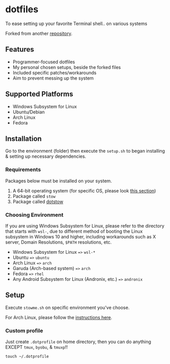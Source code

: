 # dotfiles

To ease setting up your favorite Terminal shell.. on various systems

Forked from another [repository](https://github.com/sreerajkksd/dotfiles).

## Features

- Programmer-focused dotfiles
- My personal chosen setups, beside the forked files
- Included specific patches/workarounds
- Aim to prevent messing up the system

## Supported Platforms

- Windows Subsystem for Linux
- Ubuntu/Debian
- Arch Linux
- Fedora

## Installation

Go to the environment (folder) then execute the `setup.sh` to began installing & setting up necessary dependencies.

### Requirements

Packages below must be installed on your system.

1. A 64-bit operating system (for specific OS, please look [this section](#choosing-environment))
2. Package called `stow`
3. Package called [dotstow](https://github.com/jcchikikomori/dotstow)

### Choosing Environment

If you are using Windows Subsystem for Linux, please refer to the directory that starts with `wsl-`, due to different method of booting the Linux subsystem in Windows 10 and higher, including workarounds such as X server, Domain Resolutions, `$PATH` resolutions, etc.

- Windows Subsystem for Linux `=>` `wsl-*`
- Ubuntu `=>` `ubuntu`
- Arch Linux `=>` `arch`
- Garuda (Arch-based system) `=>` `arch`
- Fedora `=>` `rhel`
- Any Android Subsystem for Linux (Andronix, etc.) `=>` `andronix`

## Setup

Execute `stowme.sh` on specific environment you've choose.

For Arch Linux, please follow the [instructions here](arch/README.MD).

### Custom profile

Just create `.dotprofile` on home directory,
then you can do anything EXCEPT `tmux`, `byobu`, & `tmuxp`!!

```shell
touch ~/.dotprofile
```

